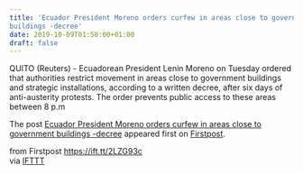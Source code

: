 ```yaml
---
title: 'Ecuador President Moreno orders curfew in areas close to government
buildings -decree'
date: 2019-10-09T01:50:00+01:00
draft: false
---
```


QUITO (Reuters) - Ecuadorean President Lenin Moreno on Tuesday ordered that authorities restrict movement in areas close to government buildings and strategic installations, according to a written decree, after six days of anti-austerity protests. The order prevents public access to these areas between 8 p.m

The post [Ecuador President Moreno orders curfew in areas close to government buildings -decree](http://www.firstpost.com/world/ecuador-president-moreno-orders-curfew-in-areas-close-to-government-buildings-decree-7470041.html) appeared first on [Firstpost](http://www.firstpost.com).

  
  
from Firstpost https://ift.tt/2LZG93c  
via [IFTTT](https://ifttt.com/?ref=da&site=blogger)